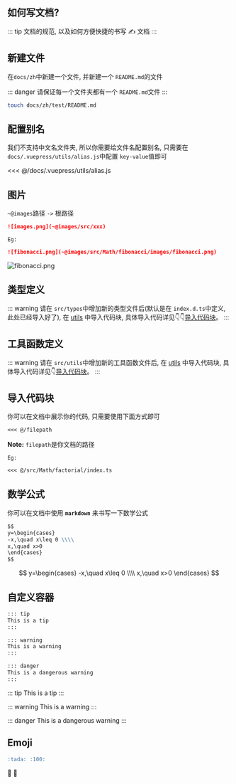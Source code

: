 ## 如何写文档?

::: tip
文档的规范, 以及如何方便快捷的书写 ✍️ 文档
:::

## 新建文件

在`docs/zh`中新建一个文件, 并新建一个 `README.md`的文件

::: danger
请保证每一个文件夹都有一个 `README.md`文件
:::

```sh
touch docs/zh/test/README.md
```

## 配置别名

我们不支持中文名文件夹, 所以你需要给文件名配置别名, 只需要在`docs/.vuepress/utils/alias.js`中配置 `key-value`值即可

<<< @/docs/.vuepress/utils/alias.js

## 图片

`~@images`路径 `->` 根路径

```md
![images.png](~@images/src/xxx)
```

`Eg:`

```md
![fibonacci.png](~@images/src/Math/fibonacci/images/fibonacci.png)
```

![fibonacci.png](~@images/src/Math/fibonacci/images/fibonacci.png)

## 类型定义

::: warning
请在 `src/types`中增加新的类型文件后(默认是在 `index.d.ts`中定义, 此处已经导入好了), 在 [utils](docs/zh/types/README.md) 中导入代码块, 具体导入代码详见👇👇[导入代码块](#导入代码块)。
:::

## 工具函数定义

::: warning
请在 `src/utils`中增加新的工具函数文件后, 在 [utils](docs/zh/utils/README.md) 中导入代码块, 具体导入代码详见👇[导入代码块](#导入代码块)。
:::

## 导入代码块

你可以在文档中展示你的代码, 只需要使用下面方式即可

```md
<<< @/filepath
```
**Note:** `filepath`是你文档的路径

`Eg:`
```md
<<< @/src/Math/factorial/index.ts
```

## 数学公式

你可以在文档中使用 **`markdown`** 来书写一下数学公式

```md
$$
y=\begin{cases}
-x,\quad x\leq 0 \\\\
x,\quad x>0
\end{cases}
$$
```

$$
y=\begin{cases}
-x,\quad x\leq 0 \\\\
x,\quad x>0
\end{cases}
$$

## 自定义容器

```md
::: tip
This is a tip
:::

::: warning
This is a warning
:::

::: danger
This is a dangerous warning
:::
```

::: tip
This is a tip
:::

::: warning
This is a warning
:::

::: danger
This is a dangerous warning
:::

## Emoji

```md
:tada: :100:
```

:tada: :100: